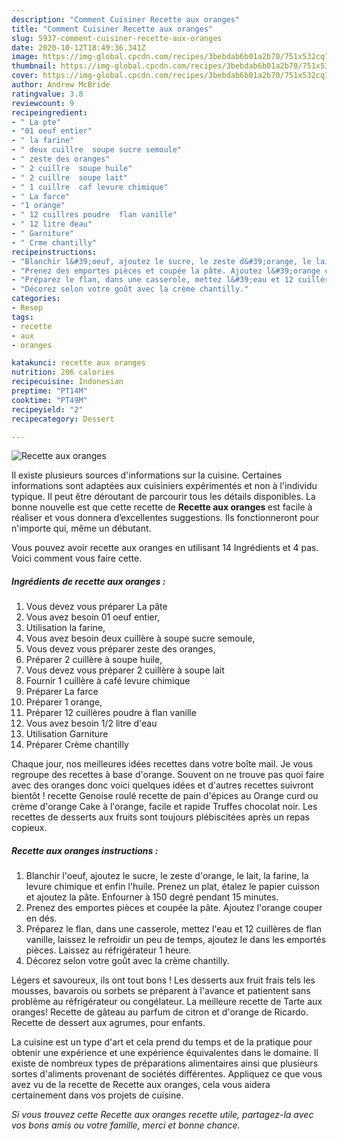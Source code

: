 ```yaml
---
description: "Comment Cuisiner Recette aux oranges"
title: "Comment Cuisiner Recette aux oranges"
slug: 5937-comment-cuisiner-recette-aux-oranges
date: 2020-10-12T18:49:36.341Z
image: https://img-global.cpcdn.com/recipes/3bebdab6b01a2b70/751x532cq70/recette-aux-oranges-photo-principale-de-la-recette.jpg
thumbnail: https://img-global.cpcdn.com/recipes/3bebdab6b01a2b70/751x532cq70/recette-aux-oranges-photo-principale-de-la-recette.jpg
cover: https://img-global.cpcdn.com/recipes/3bebdab6b01a2b70/751x532cq70/recette-aux-oranges-photo-principale-de-la-recette.jpg
author: Andrew McBride
ratingvalue: 3.8
reviewcount: 9
recipeingredient:
- " La pte"
- "01 oeuf entier"
- " la farine"
- " deux cuillre  soupe sucre semoule"
- " zeste des oranges"
- " 2 cuillre  soupe huile"
- " 2 cuillre  soupe lait"
- " 1 cuillre  caf levure chimique"
- " La farce"
- "1 orange"
- " 12 cuillres poudre  flan vanille"
- " 12 litre deau"
- " Garniture"
- " Crme chantilly"
recipeinstructions:
- "Blanchir l&#39;oeuf, ajoutez le sucre, le zeste d&#39;orange, le lait, la farine, la levure chimique et enfin l&#39;huile. Prenez un plat, étalez le papier cuisson et ajoutez la pâte. Enfourner à 150 degré pendant 15 minutes."
- "Prenez des emportes pièces et coupée la pâte. Ajoutez l&#39;orange couper en dés."
- "Préparez le flan, dans une casserole, mettez l&#39;eau et 12 cuillères de flan vanille, laissez le refroidir un peu de temps, ajoutez le dans les emportés pièces. Laissez au réfrigérateur 1 heure."
- "Décorez selon votre goût avec la crème chantilly."
categories:
- Resep
tags:
- recette
- aux
- oranges

katakunci: recette aux oranges 
nutrition: 206 calories
recipecuisine: Indonesian
preptime: "PT14M"
cooktime: "PT49M"
recipeyield: "2"
recipecategory: Dessert

---
```



![Recette aux oranges](https://img-global.cpcdn.com/recipes/3bebdab6b01a2b70/751x532cq70/recette-aux-oranges-photo-principale-de-la-recette.jpg)

Il existe plusieurs sources d'informations sur la cuisine. Certaines informations sont adaptées aux cuisiniers expérimentés et non à l'individu typique. Il peut être déroutant de parcourir tous les détails disponibles. La bonne nouvelle est que cette recette de <strong> Recette aux oranges </strong> est facile à réaliser et vous donnera d’excellentes suggestions. Ils fonctionneront pour n'importe qui, même un débutant.

<!--inarticleads1-->

Vous pouvez avoir recette aux oranges en utilisant 14 Ingrédients et 4 pas. Voici comment vous faire cette.

##### Ingrédients de recette aux oranges :

1. Vous devez vous préparer  La pâte
1. Vous avez besoin 01 oeuf entier,
1. Utilisation  la farine,
1. Vous avez besoin  deux cuillère à soupe sucre semoule,
1. Vous devez vous préparer  zeste des oranges,
1. Préparer  2 cuillère à soupe huile,
1. Vous devez vous préparer  2 cuillère à soupe lait
1. Fournir  1 cuillère à café levure chimique
1. Préparer  La farce
1. Préparer 1 orange,
1. Préparer  12 cuillères poudre à flan vanille
1. Vous avez besoin  1/2 litre d&#39;eau
1. Utilisation  Garniture
1. Préparer  Crème chantilly


Chaque jour, nos meilleures idées recettes dans votre boîte mail. Je vous regroupe des recettes à base d&#39;orange. Souvent on ne trouve pas quoi faire avec des oranges donc voici quelques idées et d&#39;autres recettes suivront bientôt ! recette Genoise roulé recette de pain d&#39;épices au Orange curd ou crème d&#39;orange Cake à l&#39;orange, facile et rapide Truffes chocolat noir. Les recettes de desserts aux fruits sont toujours plébiscitées après un repas copieux. 

<!--inarticleads2-->

##### Recette aux oranges instructions :

1. Blanchir l&#39;oeuf, ajoutez le sucre, le zeste d&#39;orange, le lait, la farine, la levure chimique et enfin l&#39;huile. Prenez un plat, étalez le papier cuisson et ajoutez la pâte. Enfourner à 150 degré pendant 15 minutes.
1. Prenez des emportes pièces et coupée la pâte. Ajoutez l&#39;orange couper en dés.
1. Préparez le flan, dans une casserole, mettez l&#39;eau et 12 cuillères de flan vanille, laissez le refroidir un peu de temps, ajoutez le dans les emportés pièces. Laissez au réfrigérateur 1 heure.
1. Décorez selon votre goût avec la crème chantilly.


Légers et savoureux, ils ont tout bons ! Les desserts aux fruit frais tels les mousses, bavarois ou sorbets se préparent à l&#39;avance et patientent sans problème au réfrigérateur ou congélateur. La meilleure recette de Tarte aux oranges! Recette de gâteau au parfum de citron et d&#39;orange de Ricardo. Recette de dessert aux agrumes, pour enfants. 

<!--inarticleads1-->

<p>
La cuisine est un type d'art et cela prend du temps et de la pratique pour obtenir une expérience et une expérience équivalentes dans le domaine. Il existe de nombreux types de préparations alimentaires ainsi que plusieurs sortes d'aliments provenant de sociétés différentes. Appliquez ce que vous avez vu de la recette de Recette aux oranges, cela vous aidera certainement dans vos projets de cuisine.
</p>

<p>
<i>Si vous trouvez cette Recette aux oranges recette utile, partagez-la avec vos bons amis ou votre famille, merci et bonne chance.</i>
</p>
